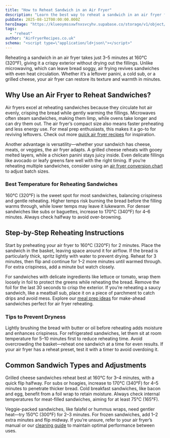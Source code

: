 ```yaml
---
title: "How to Reheat Sandwich in an Air Fryer"
description: "Learn the best way to reheat a sandwich in an air fryer for crispy perfection. Get time, temp tips & avoid soggy bread."
pubDate: 2025-08-12T00:00:00.000Z
heroImage: "https://klueoymssxwfnxsvcyhv.supabase.co/storage/v1/object/public/md/how-to-reheat-sandwich-in-air-fryer-4ab352cc.png"
tags:
  - "reheat"
author: "AirFryerRecipes.co.uk"
schema: "<script type=\"application/ld+json\"></script>"
---
```


<p>Reheating a sandwich in an air fryer takes just 3–5 minutes at 160°C (320°F), giving it a crispy exterior without drying out the fillings. Unlike microwaving, which can leave bread soggy, air frying revives sandwiches with even heat circulation. Whether it’s a leftover panini, a cold sub, or a grilled cheese, your air fryer can restore its texture and warmth in minutes.</p>  

<h2>Why Use an Air Fryer to Reheat Sandwiches?</h2>  
<p>Air fryers excel at reheating sandwiches because they circulate hot air evenly, crisping the bread while gently warming the fillings. Microwaves often steam sandwiches, making them limp, while ovens take longer and can dry them out. The air fryer’s compact size also means faster preheating and less energy use. For meal prep enthusiasts, this makes it a go-to for reviving leftovers. Check out more <a href=https://www.airfryerrecipe.co.uk/recipes>quick air fryer recipes</a> for inspiration.</p>  

<p>Another advantage is versatility—whether your sandwich has cheese, meats, or veggies, the air fryer adapts. A grilled cheese reheats with gooey melted layers, while a chicken panini stays juicy inside. Even delicate fillings like avocado or leafy greens fare well with the right timing. If you’re reheating multiple sandwiches, consider using an <a href=https://www.airfryerrecipe.co.uk/air-fryer-conversion-chart>air fryer conversion chart</a> to adjust batch sizes.</p>  

<h3>Best Temperature for Reheating Sandwiches</h3>  
<p>160°C (320°F) is the sweet spot for most sandwiches, balancing crispiness and gentle reheating. Higher temps risk burning the bread before the filling warms through, while lower temps may leave it lukewarm. For denser sandwiches like subs or baguettes, increase to 170°C (340°F) for 4–6 minutes. Always check halfway to avoid over-browning.</p>  

<h2>Step-by-Step Reheating Instructions</h2>  
<p>Start by preheating your air fryer to 160°C (320°F) for 2 minutes. Place the sandwich in the basket, leaving space around it for airflow. If the bread is particularly thick, spritz lightly with water to prevent drying. Reheat for 3 minutes, then flip and continue for 1–2 more minutes until warmed through. For extra crispiness, add a minute but watch closely.</p>  

<p>For sandwiches with delicate ingredients like lettuce or tomato, wrap them loosely in foil to protect the greens while reheating the bread. Remove the foil for the last 30 seconds to crisp the exterior. If you’re reheating a saucy sandwich, like a meatball sub, place it on a piece of parchment to catch drips and avoid mess. Explore our <a href=https://www.airfryerrecipe.co.uk/recipe-category/meal-prep>meal prep ideas</a> for make-ahead sandwiches perfect for air fryer reheating.</p>  

<h3>Tips to Prevent Dryness</h3>  
<p>Lightly brushing the bread with butter or oil before reheating adds moisture and enhances crispiness. For refrigerated sandwiches, let them sit at room temperature for 5–10 minutes first to reduce reheating time. Avoid overcrowding the basket—reheat one sandwich at a time for even results. If your air fryer has a reheat preset, test it with a timer to avoid overdoing it.</p>  

<h2>Common Sandwich Types and Adjustments</h2>  
<p>Grilled cheese sandwiches reheat best at 160°C for 3–4 minutes, with a quick flip halfway. For subs or hoagies, increase to 170°C (340°F) for 4–5 minutes to penetrate thicker bread. Cold breakfast sandwiches, like bacon and egg, benefit from a foil wrap to retain moisture. Always check internal temperatures for meat-filled sandwiches, aiming for at least 75°C (165°F).</p>  

<p>Veggie-packed sandwiches, like falafel or hummus wraps, need gentler heat—try 150°C (300°F) for 2–3 minutes. For frozen sandwiches, add 1–2 extra minutes and flip midway. If you’re unsure, refer to your air fryer’s manual or our <a href=https://www.airfryerrecipe.co.uk/air-fryer-cleaner>cleaning guide</a> to maintain optimal performance between uses.</p>